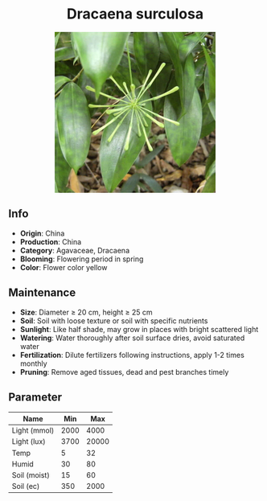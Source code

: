 <h1 align='center'>Dracaena surculosa</h1>
<p align="center">
    <img 
        align='center'
        width='320'
        src="../images/dracaena surculosa.png" 
        alt='Dracaena surculosa' />
</p>

## Info

 - **Origin**: China
 - **Production**: China
 - **Category**: Agavaceae, Dracaena
 - **Blooming**: Flowering period in spring
 - **Color**: Flower color yellow

## Maintenance

 - **Size**: Diameter ≥ 20 cm, height ≥ 25 cm
 - **Soil**: Soil with loose texture or soil with specific nutrients
 - **Sunlight**: Like half shade, may grow in places with bright scattered light
 - **Watering**: Water thoroughly after soil surface dries, avoid saturated water
 - **Fertilization**: Dilute fertilizers following instructions, apply 1-2 times monthly
 - **Pruning**: Remove aged tissues, dead and pest branches timely

## Parameter

| Name         | Min  | Max   |
|--------------|------|-------|
| Light (mmol) | 2000 | 4000  |
| Light (lux)  | 3700 | 20000 |
| Temp         | 5    | 32    |
| Humid        | 30   | 80    |
| Soil (moist) | 15   | 60    |
| Soil (ec)    | 350  | 2000  |